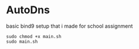 # AutoDns
basic bind9 setup that i made for school assignment

```
sudo chmod +x main.sh
sudo main.sh
```
